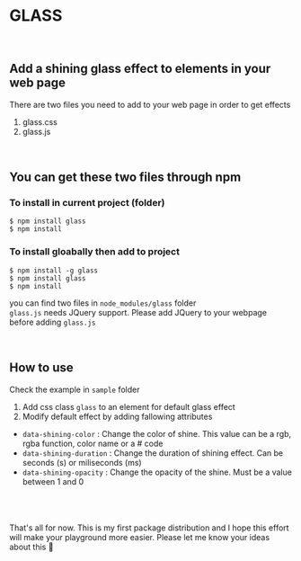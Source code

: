 # GLASS

<br />

## Add a shining glass effect to elements in your web page

There are two files you need to add to your web page in order to get effects

1. glass.css
2. glass.js

<br />

## You can get these two files through npm

### To install in current project (folder)

```
$ npm install glass
$ npm install
```

### To install gloabally then add to project

```
$ npm install -g glass
$ npm install glass
$ npm install
```

you can find two files in `node_modules/glass` folder
<br />
`glass.js` needs JQuery support. Please add JQuery to your webpage before adding `glass.js`

<br />

## How to use

Check the example in `sample` folder

1. Add css class `glass` to an element for default glass effect
2. Modify default effect by adding fallowing attributes

- `data-shining-color` : Change the color of shine. This value can be a rgb, rgba function, color name or a # code
- `data-shining-duration` : Change the duration of shining effect. Can be seconds (s) or miliseconds (ms)
- `data-shining-opacity` : Change the opacity of the shine. Must be a value between 1 and 0

<br />
<br />
<br />
That's all for now. This is my first package distribution and I hope this effort will make your playground more easier. Please let me know your ideas about this 🙂
